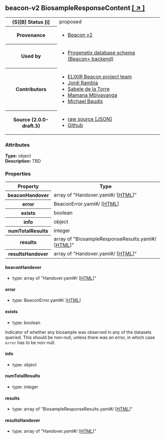 
<div id="schema-header-title">
  <h2><span id="schema-header-title-project">beacon-v2</span> BiosampleResponseContent <a href="https://github.com/ga4gh-beacon/sb-beacon-api" target="_BLANK">[ &nearr; ]</a></h2>
</div>

<table id="schema-header-table">
<tr>
<th>{S}[B] Status <a href="https://schemablocks.org/about/sb-status-levels.html">[i]</a></th>
<td><div id="schema-header-status">proposed</div></td>
</tr>
<tr><th>Provenance</th><td><ul>
<li><a href="https://github.com/ga4gh-beacon/specification-v2">Beacon v2</a></li>
</ul></td></tr>
<tr><th>Used by</th><td><ul>
<li><a href="https://github.com/progenetix/schemas/">Progenetix database schema (Beacon+ backend)</a></li>
</ul></td></tr>


<!--more-->
<tr><th>Contributors</th><td><ul>
<li><a href="https://beacon-project.io/categories/people.html">ELIXIR Beacon project team</a></li>
<li><a href="https://github.com/jrambla">Jordi Rambla</a></li>
<li><a href="https://github.com/sdelatorrep">Sabele de la Torre</a></li>
<li><a href="https://github.com/mamanambiya">Mamana Mbiyavanga</a></li>
<li><a href="https://orcid.org/0000-0002-9903-4248">Michael Baudis</a></li>
</ul></td></tr>
<tr><th>Source (2.0.0-draft.3)</th><td><ul>
<li><a href="current/BiosampleResponseContent.json" target="_BLANK">raw source [JSON]</a></li>
<li><a href="https://github.com/ga4gh-beacon/sb-beacon-api/blob/master/schemas/BiosampleResponseContent.yaml" target="_BLANK">Github</a></li>
</ul></td></tr>
</table>

<div id="schema-attributes-title"><h3>Attributes</h3></div>

  
__Type:__ object  
__Description:__ TBD

### Properties

<table id="schema-properties-table">
<tr><th>Property</th><th>Type</th></tr>
<tr><th>beaconHandover</th><td>array of "Handover.yaml#/ [<a href="./Handover.html">HTML</a>]"</td></tr>
<tr><th>error</th><td>BeaconError.yaml#/ [<a href="./BeaconError.html">HTML</a>]</td></tr>
<tr><th>exists</th><td>boolean</td></tr>
<tr><th>info</th><td>object</td></tr>
<tr><th>numTotalResults</th><td>integer</td></tr>
<tr><th>results</th><td>array of "BiosampleResponseResults.yaml#/ [<a href="./BiosampleResponseResults.html">HTML</a>]"</td></tr>
<tr><th>resultsHandover</th><td>array of "Handover.yaml#/ [<a href="./Handover.html">HTML</a>]"</td></tr>
</table>


#### beaconHandover

* type: array of "Handover.yaml#/ [<a href="./Handover.html">HTML</a>]"




#### error

* type: BeaconError.yaml#/ [<a href="./BeaconError.html">HTML</a>]




#### exists

* type: boolean

Indicator of whether any biosample was observed in any of the
datasets queried. This should be non-null, unless there was an
error, in which case `error` has to be non-null.



#### info

* type: object




#### numTotalResults

* type: integer




#### results

* type: array of "BiosampleResponseResults.yaml#/ [<a href="./BiosampleResponseResults.html">HTML</a>]"




#### resultsHandover

* type: array of "Handover.yaml#/ [<a href="./Handover.html">HTML</a>]"





